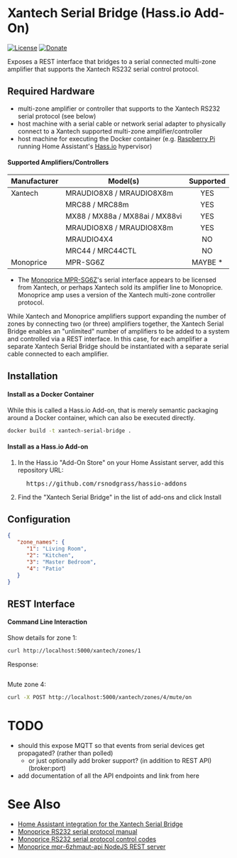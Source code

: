 # Xantech Serial Bridge (Hass.io Add-On)

[![License](https://img.shields.io/badge/License-Apache%202.0-blue.svg)](https://opensource.org/licenses/Apache-2.0)
[![Donate](https://img.shields.io/badge/Donate-PayPal-green.svg)](https://www.paypal.com/cgi-bin/webscr?cmd=_donations&business=WREP29UDAMB6G)

Exposes a REST interface that bridges to a serial connected multi-zone amplifier that supports the
Xantech RS232 serial control protocol.

## Required Hardware

* multi-zone amplifier or controller that supports to the Xantech RS232 serial protocol (see below)
* host machine with a serial cable or network serial adapter to physically connect to a Xantech supported multi-zone amplifier/controller
* host machine for executing the Docker container (e.g. [Raspberry Pi](https://www.raspberrypi.org/) running Home Assistant's [Hass.io](https://www.home-assistant.io/hassio/) hypervisor)

#### Supported Amplifiers/Controllers

| Manufacturer  | Model(s)                        | Supported |
| ------------- | --------------------------------|:---------:|
| Xantech       | MRAUDIO8X8 / MRAUDIO8X8m        | YES       |
|               | MRC88 / MRC88m                  | YES       |
|               | MX88 / MX88a / MX88ai / MX88vi  | YES       |
|               | MRAUDIO8X8 / MRAUDIO8X8m        | YES       |
|               | MRAUDIO4X4                      | NO        |
|               | MRC44 / MRC44CTL                | NO        |
| Monoprice     | MPR-SG6Z                        | MAYBE *   |

* The [Monoprice MPR-SG6Z](https://www.monoprice.com/product?p_id=10761)'s serial interface appears to
  be licensed from Xantech, or perhaps Xantech sold its amplifier line to Monoprice. Monoprice amp uses a
  version of the Xantech multi-zone controller protocol.

While Xantech and Monoprice amplifiers support expanding the number of zones by connecting two (or three)
amplifiers together, the Xantech Serial Bridge enables an "unlimited" number of amplifiers to be added
to a system and controlled via a REST interface. In this case, for each amplifier a separate Xantech
Serial Bridge should be instantiated with a separate serial cable connected to each amplifier.

## Installation

#### Install as a Docker Container

While this is called a Hass.io Add-on, that is merely semantic packaging around a Docker container,
which can also be executed directly.

```bash
docker build -t xantech-serial-bridge .
```

#### Install as a Hass.io Add-on

1. In the Hass.io "Add-On Store" on your Home Assistant server, add this repository URL:
<pre>
     https://github.com/rsnodgrass/hassio-addons
</pre>

2. Find the "Xantech Serial Bridge" in the list of add-ons and click Install

## Configuration

```json
{ 
   "zone_names": {
      "1": "Living Room",
      "2": "Kitchen",
      "3": "Master Bedroom",
      "4": "Patio"
   }
}
```

## REST Interface 

#### Command Line Interaction

Show details for zone 1:

```bash
curl http://localhost:5000/xantech/zones/1
```

Response:

```json
```

Mute zone 4:

```bash
curl -X POST http://localhost:5000/xantech/zones/4/mute/on
```

# TODO

* should this expose MQTT so that events from serial devices get propagated? (rather than polled)
   - or just optionally add broker support? (in addition to REST API) (broker:port)
* add documentation of all the API endpoints and link from here

# See Also

* [Home Assistant integration for the Xantech Serial Bridge](https://github.com/rsnodgrass/hass-integrations/tree/master/custom_components/xantech_mza)
* [Monoprice RS232 serial protocol manual](doc/Monoprice-RS232-Manual.pdf)
* [Monoprice RS232 serial protocol control codes](doc/Monoprice-RS232-Control-Codes.pdf)
* [Monoprice mpr-6zhmaut-api NodeJS REST server](https://github.com/jnewland/mpr-6zhmaut-api)
